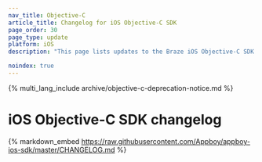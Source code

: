 ```yaml
---
nav_title: Objective-C
article_title: Changelog for iOS Objective-C SDK
page_order: 30
page_type: update
platform: iOS
description: "This page lists updates to the Braze iOS Objective-C SDK changelog."

noindex: true
---
```


{% multi_lang_include archive/objective-c-deprecation-notice.md %}

# iOS Objective-C SDK changelog

{% markdown_embed https://raw.githubusercontent.com/Appboy/appboy-ios-sdk/master/CHANGELOG.md %}
